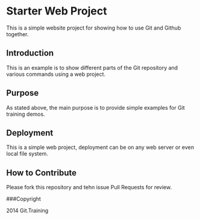 # Starter Web Project

This is a simple website project for showing how to use Git and Github together.

## Introduction
This is an example is to show different parts of the Git repository and various commands using a web project.

## Purpose
As stated above, the main purpose is to provide simple examples for Git training demos.

## Deployment

This is a simple web project, deployment can be on any web server or even local file system.

## How to Contribute
Please fork this repository and tehn issue Pull Requests for review.

###Copyright

2014 Git.Training